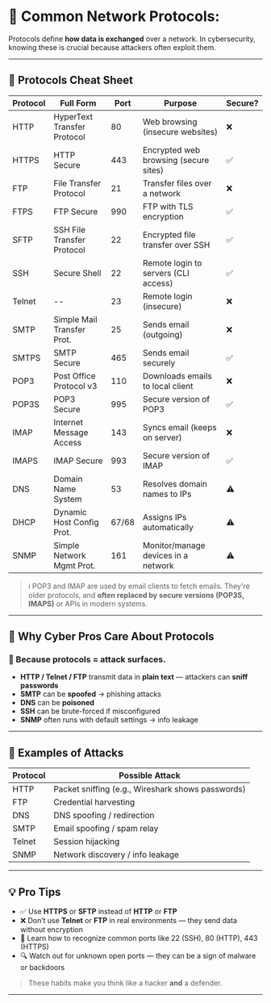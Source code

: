 # 📡 Common Network Protocols:

Protocols define **how data is exchanged** over a network. In cybersecurity, knowing these is crucial because attackers often exploit them.

---

## 📌 Protocols Cheat Sheet

| Protocol | Full Form                  | Port | Purpose                                 | Secure? |
|----------|----------------------------|------|-----------------------------------------|---------|
| HTTP     | HyperText Transfer Protocol| 80   | Web browsing (insecure websites)        | ❌      |
| HTTPS    | HTTP Secure                | 443  | Encrypted web browsing (secure sites)   | ✅      |
| FTP      | File Transfer Protocol     | 21   | Transfer files over a network           | ❌      |
| FTPS     | FTP Secure                 | 990  | FTP with TLS encryption                 | ✅      |
| SFTP     | SSH File Transfer Protocol | 22   | Encrypted file transfer over SSH        | ✅      |
| SSH      | Secure Shell               | 22   | Remote login to servers (CLI access)    | ✅      |
| Telnet   | --                         | 23   | Remote login (insecure)                 | ❌      |
| SMTP     | Simple Mail Transfer Prot. | 25   | Sends email (outgoing)                  | ❌      |
| SMTPS    | SMTP Secure                | 465  | Sends email securely                    | ✅      |
| POP3     | Post Office Protocol v3    | 110  | Downloads emails to local client        | ❌      |
| POP3S    | POP3 Secure                | 995  | Secure version of POP3                  | ✅      |
| IMAP     | Internet Message Access    | 143  | Syncs email (keeps on server)           | ❌      |
| IMAPS    | IMAP Secure                | 993  | Secure version of IMAP                  | ✅      |
| DNS      | Domain Name System         | 53   | Resolves domain names to IPs            | ⚠️      |
| DHCP     | Dynamic Host Config Prot.  | 67/68| Assigns IPs automatically               | ⚠️      |
| SNMP     | Simple Network Mgmt Prot.  | 161  | Monitor/manage devices in a network     | ⚠️      |

> ℹ️ POP3 and IMAP are used by email clients to fetch emails. They're older protocols, and **often replaced by secure versions (POP3S, IMAPS)** or APIs in modern systems.

---

## 🔐 Why Cyber Pros Care About Protocols

### 🧠 Because protocols = attack surfaces.

- **HTTP / Telnet / FTP** transmit data in **plain text** — attackers can **sniff passwords**
- **SMTP** can be **spoofed** → phishing attacks
- **DNS** can be **poisoned**
- **SSH** can be brute-forced if misconfigured
- **SNMP** often runs with default settings → info leakage

---

## 🧨 Examples of Attacks

| Protocol | Possible Attack                                  |
|----------|--------------------------------------------------|
| HTTP     | Packet sniffing (e.g., Wireshark shows passwords)|
| FTP      | Credential harvesting                            |
| DNS      | DNS spoofing / redirection                       |
| SMTP     | Email spoofing / spam relay                      |
| Telnet   | Session hijacking                                |
| SNMP     | Network discovery / info leakage                 |

---

## 💡 Pro Tips

- ✅ Use **HTTPS** or **SFTP** instead of **HTTP** or **FTP**
- ❌ Don’t use **Telnet** or **FTP** in real environments — they send data without encryption
- 🔐 Learn how to recognize common ports like 22 (SSH), 80 (HTTP), 443 (HTTPS)
- 🔍 Watch out for unknown open ports — they can be a sign of malware or backdoors

> These habits make you think like a hacker **and** a defender.

---


